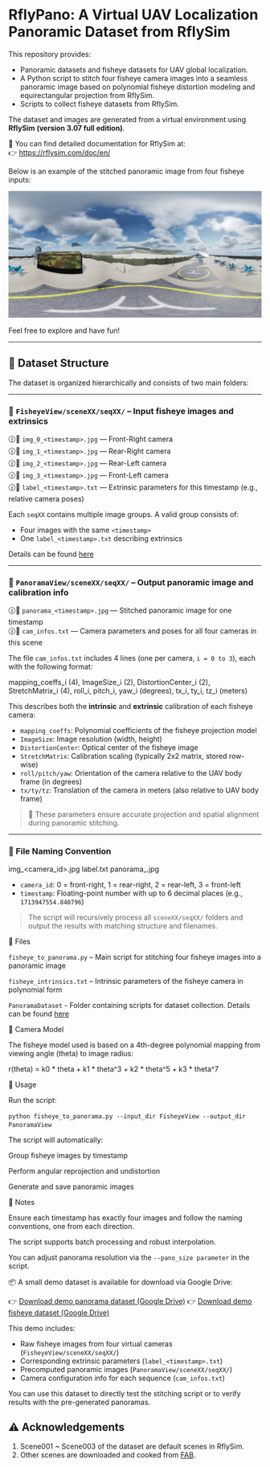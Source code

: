 # RflyPano: A Virtual UAV Localization Panoramic Dataset from RflySim

This repository provides:

- Panoramic datasets and fisheye datasets for UAV global localization.
- A Python script to stitch four fisheye camera images into a seamless panoramic image based on polynomial fisheye distortion modeling and equirectangular projection from RflySim.
- Scripts to collect fisheye datasets from RflySim.

The dataset and images are generated from a virtual environment using **RflySim (version 3.07 full edition)**.

📘 You can find detailed documentation for RflySim at:  
👉 https://rflysim.com/doc/en/

Below is an example of the stitched panoramic image from four fisheye inputs:

![Panorama Example](assets/panorama_example.jpg)

Feel free to explore and have fun!

---

## 📁 Dataset Structure

The dataset is organized hierarchically and consists of two main folders:

---

### 🔹 `FisheyeView/sceneXX/seqXX/` – Input fisheye images and extrinsics

🕜🔹 `img_0_<timestamp>.jpg`   — Front-Right camera  
🕜🔹 `img_1_<timestamp>.jpg`   — Rear-Right camera  
🕜🔹 `img_2_<timestamp>.jpg`   — Rear-Left camera  
🕜🔹 `img_3_<timestamp>.jpg`   — Front-Left camera  
🕜📄 `label_<timestamp>.txt`   — Extrinsic parameters for this timestamp (e.g., relative camera poses)

Each `seqXX` contains multiple image groups. A valid group consists of:
- Four images with the same `<timestamp>`
- One `label_<timestamp>.txt` describing extrinsics

Details can be found [here](./PanoramaDataset/readme.md)

---

### 🔹 `PanoramaView/sceneXX/seqXX/` – Output panoramic image and calibration info

🕜🔹 `panorama_<timestamp>.jpg` — Stitched panoramic image for one timestamp  
🕜📄 `cam_infos.txt` — Camera parameters and poses for all four cameras in this scene

The file `cam_infos.txt` includes 4 lines (one per camera, `i = 0 to 3`), each with the following format:

mapping_coeffs_i (4), ImageSize_i (2), DistortionCenter_i (2), StretchMatrix_i (4), roll_i, pitch_i, yaw_i (degrees), tx_i, ty_i, tz_i (meters)


This describes both the **intrinsic** and **extrinsic** calibration of each fisheye camera:

- `mapping_coeffs`: Polynomial coefficients of the fisheye projection model
- `ImageSize`: Image resolution (width, height)
- `DistortionCenter`: Optical center of the fisheye image
- `StretchMatrix`: Calibration scaling (typically 2x2 matrix, stored row-wise)
- `roll/pitch/yaw`: Orientation of the camera relative to the UAV body frame (in degrees)
- `tx/ty/tz`: Translation of the camera in meters (also relative to UAV body frame)

> 🧭 These parameters ensure accurate projection and spatial alignment during panoramic stitching.

---

### 📌 File Naming Convention

img_<camera_id><timestamp>.jpg label<timestamp>.txt panorama_<timestamp>.jpg


- `camera_id`: 0 = front-right, 1 = rear-right, 2 = rear-left, 3 = front-left  
- `timestamp`: Floating-point number with up to 6 decimal places (e.g., `1713947554.840796`)

> The script will recursively process all `sceneXX/seqXX/` folders and output the results with matching structure and filenames.


📜 Files

`fisheye_to_panorama.py` – Main script for stitching four fisheye images into a panoramic image

`fisheye_intrinsics.txt` – Intrinsic parameters of the fisheye camera in polynomial form

`PanoramaDataset` - Folder containing scripts for dataset collection. Details can be found [here](./PanoramaDataset/readme.md)

🔧 Camera Model

The fisheye model used is based on a 4th-degree polynomial mapping from viewing angle (theta) to image radius:

r(theta) = k0 * theta + k1 * theta^3 + k2 * theta^5 + k3 * theta^7

🚀 Usage

Run the script:

`python fisheye_to_panorama.py --input_dir FisheyeView --output_dir PanoramaView`

The script will automatically:

Group fisheye images by timestamp

Perform angular reprojection and undistortion

Generate and save panoramic images

📌 Notes

Ensure each timestamp has exactly four images and follow the naming conventions, one from each direction.

The script supports batch processing and robust interpolation.

You can adjust panorama resolution via the `--pano_size parameter` in the script.

📦 A small demo dataset is available for download via Google Drive:

👉 [Download demo panorama dataset (Google Drive)](https://drive.google.com/file/d/1tduZfmEj0t1jUEV401Rd64Ank1QgVlm-/view?usp=sharing)
👉 [Download demo fisheye dataset (Google Drive)](https://drive.google.com/file/d/1mcBSOLBNlwCNWw0UPQaiEn11kdygkzYD/view?usp=sharing)


This demo includes:
- Raw fisheye images from four virtual cameras (`FisheyeView/sceneXX/seqXX/`)
- Corresponding extrinsic parameters (`label_<timestamp>.txt`)
- Precomputed panoramic images (`PanoramaView/sceneXX/seqXX/`)
- Camera configuration info for each sequence (`cam_infos.txt`)

You can use this dataset to directly test the stitching script or to verify results with the pre-generated panoramas.

## ⚠️  Acknowledgements
1. Scene001 ~ Scene003 of the dataset are default scenes in RflySim.
2. Other scenes are downloaded and cooked from [FAB](https://www.fab.com/zh-cn).
